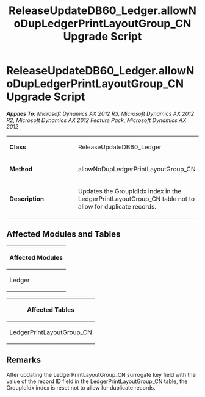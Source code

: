 ﻿---
title: ReleaseUpdateDB60_Ledger.allowNoDupLedgerPrintLayoutGroup_CN Upgrade Script
TOCTitle: ReleaseUpdateDB60_Ledger.allowNoDupLedgerPrintLayoutGroup_CN Upgrade Script
ms:assetid: 7476a6ae-e8bd-72ab-548a-636e5275ebff
ms:mtpsurl: https://msdn.microsoft.com/en-us/library/JJ719279(v=AX.60)
ms:contentKeyID: 49709071
ms.date: 05/18/2015
mtps_version: v=AX.60
---

# ReleaseUpdateDB60\_Ledger.allowNoDupLedgerPrintLayoutGroup\_CN Upgrade Script 


_**Applies To:** Microsoft Dynamics AX 2012 R3, Microsoft Dynamics AX 2012 R2, Microsoft Dynamics AX 2012 Feature Pack, Microsoft Dynamics AX 2012_

<table>
<colgroup>
<col style="width: 50%" />
<col style="width: 50%" />
</colgroup>
<tbody>
<tr class="odd">
<td><p><strong>Class</strong></p></td>
<td><p>ReleaseUpdateDB60_Ledger</p></td>
</tr>
<tr class="even">
<td><p><strong>Method</strong></p></td>
<td><p>allowNoDupLedgerPrintLayoutGroup_CN</p></td>
</tr>
<tr class="odd">
<td><p><strong>Description</strong></p></td>
<td><p>Updates the GroupIdIdx index in the LedgerPrintLayoutGroup_CN table not to allow for duplicate records.</p></td>
</tr>
</tbody>
</table>


## Affected Modules and Tables

<table>
<colgroup>
<col style="width: 100%" />
</colgroup>
<thead>
<tr class="header">
<th><p>Affected Modules</p></th>
</tr>
</thead>
<tbody>
<tr class="odd">
<td><p>Ledger</p></td>
</tr>
</tbody>
</table>


<table>
<colgroup>
<col style="width: 100%" />
</colgroup>
<thead>
<tr class="header">
<th><p>Affected Tables</p></th>
</tr>
</thead>
<tbody>
<tr class="odd">
<td><p>LedgerPrintLayoutGroup_CN</p></td>
</tr>
</tbody>
</table>


## Remarks

After updating the LedgerPrintLayoutGroup\_CN surrogate key field with the value of the record ID field in the LedgerPrintLayoutGroup\_CN table, the GroupIdIdx index is reset not to allow for duplicate records.

  


